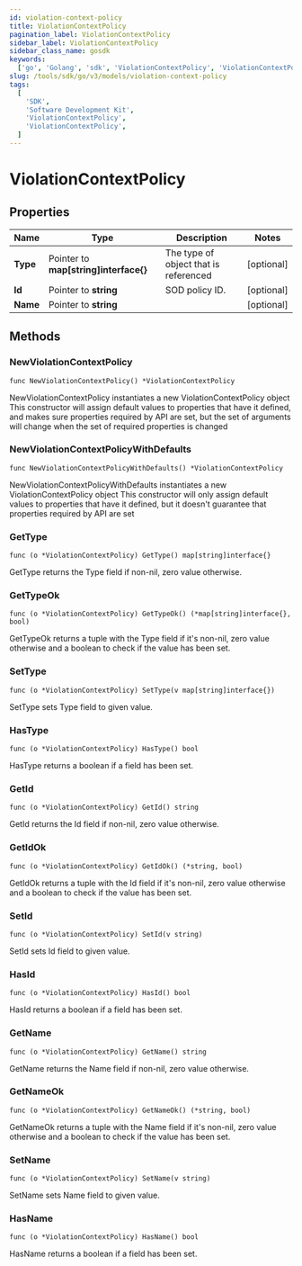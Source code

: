 ```yaml
---
id: violation-context-policy
title: ViolationContextPolicy
pagination_label: ViolationContextPolicy
sidebar_label: ViolationContextPolicy
sidebar_class_name: gosdk
keywords:
  ['go', 'Golang', 'sdk', 'ViolationContextPolicy', 'ViolationContextPolicy']
slug: /tools/sdk/go/v3/models/violation-context-policy
tags:
  [
    'SDK',
    'Software Development Kit',
    'ViolationContextPolicy',
    'ViolationContextPolicy',
  ]
---
```


# ViolationContextPolicy

## Properties

| Name | Type | Description | Notes |
| --- | --- | --- | --- |
| **Type** | Pointer to **map[string]interface{}** | The type of object that is referenced | [optional] |
| **Id** | Pointer to **string** | SOD policy ID. | [optional] |
| **Name** | Pointer to **string** |  | [optional] |

## Methods

### NewViolationContextPolicy

`func NewViolationContextPolicy() *ViolationContextPolicy`

NewViolationContextPolicy instantiates a new ViolationContextPolicy object This constructor will assign default values to properties that have it defined, and makes sure properties required by API are set, but the set of arguments will change when the set of required properties is changed

### NewViolationContextPolicyWithDefaults

`func NewViolationContextPolicyWithDefaults() *ViolationContextPolicy`

NewViolationContextPolicyWithDefaults instantiates a new ViolationContextPolicy object This constructor will only assign default values to properties that have it defined, but it doesn't guarantee that properties required by API are set

### GetType

`func (o *ViolationContextPolicy) GetType() map[string]interface{}`

GetType returns the Type field if non-nil, zero value otherwise.

### GetTypeOk

`func (o *ViolationContextPolicy) GetTypeOk() (*map[string]interface{}, bool)`

GetTypeOk returns a tuple with the Type field if it's non-nil, zero value otherwise and a boolean to check if the value has been set.

### SetType

`func (o *ViolationContextPolicy) SetType(v map[string]interface{})`

SetType sets Type field to given value.

### HasType

`func (o *ViolationContextPolicy) HasType() bool`

HasType returns a boolean if a field has been set.

### GetId

`func (o *ViolationContextPolicy) GetId() string`

GetId returns the Id field if non-nil, zero value otherwise.

### GetIdOk

`func (o *ViolationContextPolicy) GetIdOk() (*string, bool)`

GetIdOk returns a tuple with the Id field if it's non-nil, zero value otherwise and a boolean to check if the value has been set.

### SetId

`func (o *ViolationContextPolicy) SetId(v string)`

SetId sets Id field to given value.

### HasId

`func (o *ViolationContextPolicy) HasId() bool`

HasId returns a boolean if a field has been set.

### GetName

`func (o *ViolationContextPolicy) GetName() string`

GetName returns the Name field if non-nil, zero value otherwise.

### GetNameOk

`func (o *ViolationContextPolicy) GetNameOk() (*string, bool)`

GetNameOk returns a tuple with the Name field if it's non-nil, zero value otherwise and a boolean to check if the value has been set.

### SetName

`func (o *ViolationContextPolicy) SetName(v string)`

SetName sets Name field to given value.

### HasName

`func (o *ViolationContextPolicy) HasName() bool`

HasName returns a boolean if a field has been set.
